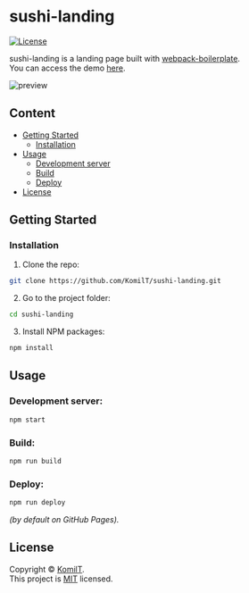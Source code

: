 # sushi-landing

[![License](https://img.shields.io/github/license/KomilT/sushi-landing?color=red)](https://github.com/KomilT/sushi-landing/blob/master/LICENSE)

sushi-landing is a landing page built with [webpack-boilerplate](https://github.com/KomilT/webpack-boilerplate).<br>
You can access the demo [here](https://komilt.github.io/sushi-landing/).

![preview](https://user-images.githubusercontent.com/39556179/107129444-3fad7b00-68e7-11eb-992b-7087e3f42aef.png)

## Content

- [Getting Started](#getting-started)
  - [Installation](#installation)
- [Usage](#usage)
  - [Development server](#development-server)
  - [Build](#build)
  - [Deploy](#deploy)
- [License](#license)

## Getting Started

### Installation

1. Clone the repo:

```sh
git clone https://github.com/KomilT/sushi-landing.git
```

2. Go to the project folder:

```sh
cd sushi-landing
```

3. Install NPM packages:

```sh
npm install
```

## Usage

### Development server:

```sh
npm start
```

### Build:

```sh
npm run build
```

### Deploy:

```sh
npm run deploy
```

_(by default on GitHub Pages)._

## License

Copyright © [KomilT](https://github.com/KomilT).<br>
This project is [MIT](https://github.com/KomilT/sushi-landing/blob/master/LICENSE) licensed.
